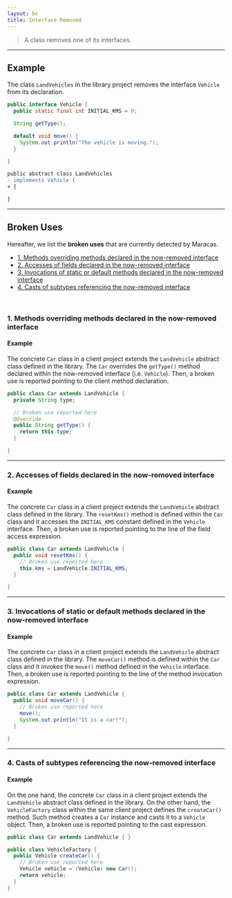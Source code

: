```yaml
---
layout: bc
title: Interface Removed
---
```


> A class removes one of its interfaces.

---

## Example
The class `LandVehicles` in the library project removes the interface `Vehicle` from its declaration.

```java
public interface Vehicle {
  public static final int INITIAL_KMS = 0;

  String getType();

  default void move() {
    System.out.println("The vehicle is moving.");
  }

}
```

```diff
public abstract class LandVehicles
- implements Vehicle {
+ {

}
```

---

## Broken Uses
Hereafter, we list the **broken uses** that are currently detected by Maracas.   

- [1. Methods overriding methods declared in the now-removed interface](#case-1)
- [2. Accesses of fields declared in the now-removed interface](#case-2)
- [3. Invocations of static or default methods declared in the now-removed interface](#case-3)
- [4. Casts of subtypes referencing the now-removed interface](#case-4)

<br>

### 1. Methods overriding methods declared in the now-removed interface <a name="case-1"></a>

#### Example
The concrete `Car` class in a client project extends the `LandVehicle` abstract class defined in the library.
The `Car` overrides the `getType()` method declared within the now-removed interface (i.e. `Vehicle`).
Then, a broken use is reported pointing to the client method declaration.

```java
public class Car extends LandVehicle {
  private String type;

  // Broken use reported here
  @Override
  public String getType() {
    return this.type;
  }

}
```

---

### 2. Accesses of fields declared in the now-removed interface <a name="case-2"></a>

#### Example
The concrete `Car` class in a client project extends the `LandVehicle` abstract class defined in the library.
The `resetKms()` method is defined within the `Car` class and it accesses the `INITIAL_KMS` constant defined in the `Vehicle` interface.
Then, a broken use is reported pointing to the line of the field access expression.

```java
public class Car extends LandVehicle {
  public void resetKms() {
    // Broken use reported here
    this.kms = LandVehicle.INITIAL_KMS;
  }

}
```

---

### 3. Invocations of static or default methods declared in the now-removed interface <a name="case-3"></a>

#### Example
The concrete `Car` class in a client project extends the `LandVehicle` abstract class defined in the library.
The `moveCar()` method is defined within the `Car` class and it invokes the `move()` method defined in the `Vehicle` interface.
Then, a broken use is reported pointing to the line of the method invocation expression.

```java
public class Car extends LandVehicle {
  public void moveCar() {
    // Broken use reported here
    move();
    System.out.println("It is a car!");
  }

}
```

---

### 4. Casts of subtypes referencing the now-removed interface <a name="case-4"></a>

#### Example
On the one hand, the concrete `Car` class in a client project extends the `LandVehicle` abstract class defined in the library.
On the other hand, the `VehicleFactory` class within the same client project defines the `createCar()` method.
Such method creates a `Car` instance and casts it to a `Vehicle` object.
Then, a broken use is reported pointing to the cast expression.

```java
public class Car extends LandVehicle { }

public class VehicleFactory {
  public Vehicle createCar() {
    // Broken use reported here
    Vehicle vehicle = (Vehicle) new Car();
    return vehicle;
  }
}
```
